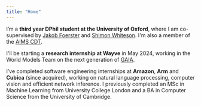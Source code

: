 ```yaml
---
title: "Home"
---
```


I’m a **third year DPhil student at the University of Oxford**, where I am co-supervised by [Jakob Foerster](https://foersterlab.com) and [Shimon Whiteson](https://whirl.cs.ox.ac.uk/). I'm also a member of the [AIMS CDT](https://aims.robots.ox.ac.uk/).

I'll be starting a **research internship at Wayve** in May 2024, working in the World Models Team on the next generation of [GAIA](https://wayve.ai/thinking/scaling-gaia-1/).

I’ve completed software engineering internships at **Amazon**, **Arm** and **Cubica** (since acquired), working on natural language processing, computer vision and efficient network inference.
I previously completed an MSc in Machine Learning from University College London and a BA in Computer Science from the University of Cambridge.